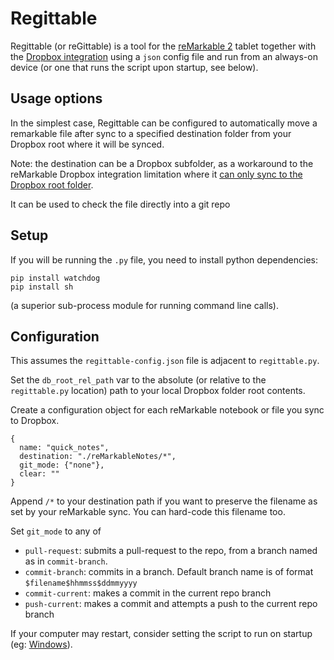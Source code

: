 # Regittable

Regittable (or reGittable) is a tool for the [reMarkable 2](https://remarkable.com/) tablet together with the [Dropbox integration](https://support.remarkable.com/hc/en-us/articles/4406214540945-Integrating-with-Google-Drive-Dropbox-and-OneDrive) using a `json` config file and run from an always-on device (or one that runs the script upon startup, see below).


## Usage options

In the simplest case, Regittable can be configured to automatically move a remarkable file after sync to a specified destination folder from your Dropbox root where it will be synced.

Note: the destination can be a Dropbox subfolder, as a workaround to the reMarkable Dropbox integration limitation where it [can only sync to the Dropbox root folder](https://www.reddit.com/r/RemarkableTablet/comments/shxbbv/is_there_a_way_to_upload_a_file_to_a_dropbox/).

It can be used to check the file directly into a git repo 

## Setup

If you will be running the `.py` file, you need to install python dependencies:
 ```
 pip install watchdog
 pip install sh
```
(a superior sub-process module for running command line calls).

## Configuration

This assumes the `regittable-config.json` file is adjacent to `regittable.py`.

Set the `db_root_rel_path` var to the absolute (or relative to the `regittable.py` location) path to your local Dropbox folder root contents.

Create a configuration object for each reMarkable notebook or file you sync to Dropbox.
```
{
  name: "quick_notes",
  destination: "./reMarkableNotes/*",
  git_mode: {"none"},
  clear: ""
}
```

Append `/*` to your destination path if you want to preserve the filename as set by your reMarkable sync. You can hard-code this filename too.

Set `git_mode` to any of 
- `pull-request`: submits a pull-request to the repo, from a branch named as in `commit-branch`.
- `commit-branch`: commits in a branch. Default branch name is of format `$filename$hhmmss$ddmmyyyy`
- `commit-current`: makes a commit in the current repo branch
- `push-current`: makes a commit and attempts a push to the current repo branch


If your computer may restart, consider setting the script to run on startup (eg: [Windows](https://stackoverflow.com/questions/4438020/how-to-start-a-python-file-while-windows-starts)).